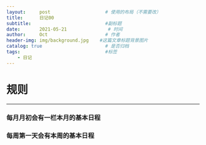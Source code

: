 ```yaml
---
layout:     post                    # 使用的布局（不需要改）
title:      日记00                 
subtitle:                           #副标题
date:       2021-05-21               # 时间
author:     Oct                     # 作者
header-img: img/background.jpg    #这篇文章标题背景图片
catalog: true                       # 是否归档
tags:                               #标签
    - 日记
---
```

# 规则
---


### 每月月初会有一栏本月的基本日程
### 每周第一天会有本周的基本日程

  